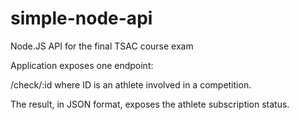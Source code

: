 # simple-node-api
Node.JS API for the final TSAC course exam

Application exposes one endpoint:

/check/:id where ID is an athlete involved in a competition. 

The result, in JSON format, exposes the athlete subscription status.

